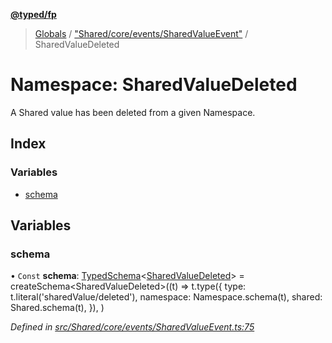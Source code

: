**[@typed/fp](../README.md)**

> [Globals](../globals.md) / ["Shared/core/events/SharedValueEvent"](_shared_core_events_sharedvalueevent_.md) / SharedValueDeleted

# Namespace: SharedValueDeleted

A Shared value has been deleted from a given Namespace.

## Index

### Variables

* [schema](_shared_core_events_sharedvalueevent_.sharedvaluedeleted.md#schema)

## Variables

### schema

• `Const` **schema**: [TypedSchema](../interfaces/_io_typedschema_.typedschema.md)\<[SharedValueDeleted](_shared_core_events_sharedvalueevent_.sharedvaluedeleted.md)> = createSchema\<SharedValueDeleted>((t) => t.type({ type: t.literal('sharedValue/deleted'), namespace: Namespace.schema(t), shared: Shared.schema(t), }), )

*Defined in [src/Shared/core/events/SharedValueEvent.ts:75](https://github.com/TylorS/typed-fp/blob/f129829/src/Shared/core/events/SharedValueEvent.ts#L75)*
